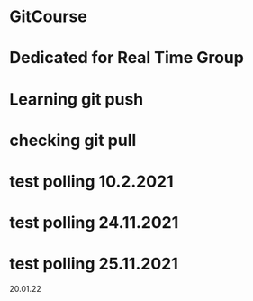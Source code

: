 # GitCourse
# Dedicated for Real Time Group
# Learning git push
# checking git pull
# test polling 10.2.2021 
# test polling 24.11.2021     
# test polling 25.11.2021 

20.01.22

